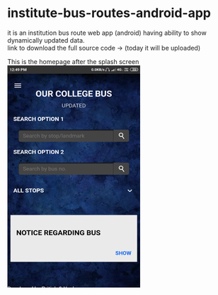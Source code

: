 # institute-bus-routes-android-app
it is an institution bus route web app (android) having ability to show dynamically updated data.  
link to download the full source code -> (today it will be uploaded)

This is the homepage after the splash screen <br>
<img src="/images/home.png" width="300" height="500">



